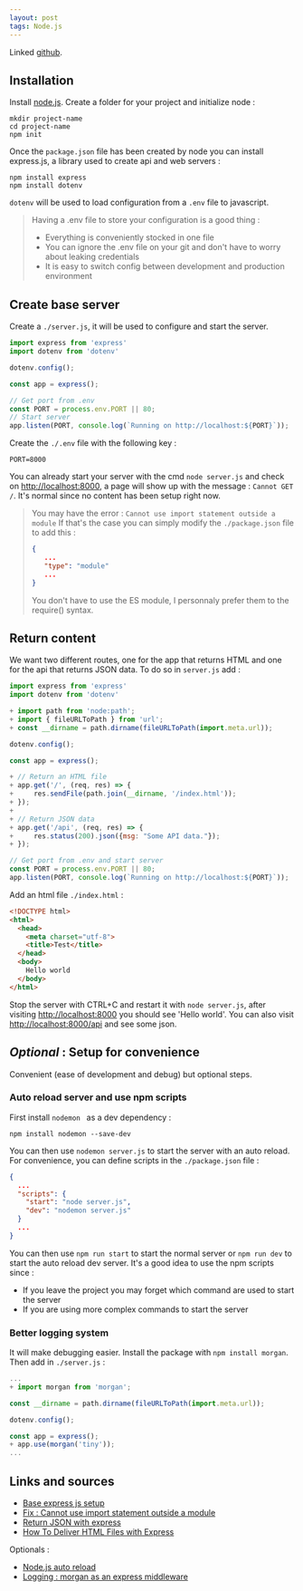 ```yaml
---
layout: post
tags: Node.js
---
```


Linked [github](https://github.com/ndegheselle/lightcloud).

## Installation

Install [node.js](https://nodejs.org/en/download/). Create a folder for your project and initialize node :
```
mkdir project-name
cd project-name
npm init
```

Once the `package.json` file has been created by node you can install express.js, a library used to create api and web servers :
```
npm install express
npm install dotenv
```

`dotenv` will be used to load configuration from a `.env` file to javascript.

> Having a .env file to store your configuration is a good thing :
> - Everything is conveniently stocked in one file
> - You can ignore the .env file on your git and don't have to worry about leaking credentials
> - It is easy to switch config between development and production environment

## Create base server

Create a `./server.js`, it will be used to configure and start the server.

```js
import express from 'express'
import dotenv from 'dotenv'

dotenv.config();

const app = express();

// Get port from .env
const PORT = process.env.PORT || 80;
// Start server
app.listen(PORT, console.log(`Running on http://localhost:${PORT}`));
```

Create the `./.env` file with the following key :
```
PORT=8000
```

You can already start your server with the cmd `node server.js` and check on [http://localhost:8000](http://localhost:8000), a page will show up with the message : `Cannot GET /`. It's normal since no content has been setup right now.

> You may have the error : `Cannot use import statement outside a module`
> If that's the case you can simply modify the `./package.json` file to add this :
> ```json
> {
>    ...
>    "type": "module"
>    ...
> }
> ```
> You don't have to use the ES module, I personnaly prefer them to the require() syntax.

## Return content

We want two different routes, one for the app that returns HTML and one for the api that returns JSON data. To do so in `server.js` add :

```js
import express from 'express'
import dotenv from 'dotenv'

+ import path from 'node:path';
+ import { fileURLToPath } from 'url';
+ const __dirname = path.dirname(fileURLToPath(import.meta.url));

dotenv.config();

const app = express();

+ // Return an HTML file
+ app.get('/', (req, res) => {
+     res.sendFile(path.join(__dirname, '/index.html'));
+ });
+ 
+ // Return JSON data
+ app.get('/api', (req, res) => {
+     res.status(200).json({msg: "Some API data."});
+ });

// Get port from .env and start server
const PORT = process.env.PORT || 80;
app.listen(PORT, console.log(`Running on http://localhost:${PORT}`));
```

Add an html file `./index.html` :
```html
<!DOCTYPE html>
<html>
  <head>
    <meta charset="utf-8">
    <title>Test</title>
  </head>
  <body>
    Hello world
  </body>
</html>
```

Stop the server with CTRL+C and restart it with `node server.js`, after visiting [http://localhost:8000](http://localhost:8000) you should see 'Hello world'. You can also visit [http://localhost:8000/api](http://localhost:8000/api) and see some json.

## *Optional* : Setup for convenience

Convenient (ease of development and debug) but optional steps.

### Auto reload server and use npm scripts

First install `nodemon ` as a dev dependency :
```
npm install nodemon --save-dev
```

You can then use `nodemon server.js` to start the server with an auto reload. For convenience, you can define scripts in the `./package.json` file :
```json
{
  ...
  "scripts": {
    "start": "node server.js",
    "dev": "nodemon server.js"
  }
  ...
}
```

You can then use `npm run start` to start the normal server or `npm run dev` to start the auto reload dev server.
It's a good idea to use the npm scripts since :
- If you leave the project you may forget which command are used to start the server
- If you are using more complex commands to start the server

### Better logging system

It will make debugging easier. Install the package with `npm install morgan`. Then add in `./server.js` :

```js
...
+ import morgan from 'morgan';

const __dirname = path.dirname(fileURLToPath(import.meta.url));

dotenv.config();

const app = express();
+ app.use(morgan('tiny'));
...
```

## Links and sources

- [Base express js setup](https://expressjs.com/en/starter/hello-world.html)
- [Fix : Cannot use import statement outside a module](https://stackoverflow.com/a/59399717/10404482)
- [Return JSON with express](https://stackoverflow.com/a/19696261/10404482)
- [How To Deliver HTML Files with Express](https://www.digitalocean.com/community/tutorials/use-expressjs-to-deliver-html-files)

Optionals :
- [Node.js auto reload](https://stackoverflow.com/a/14406029/10404482)
- [Logging : morgan as an express middleware](https://expressjs.com/en/resources/middleware/morgan.html)